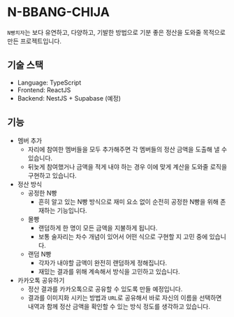 # N-BBANG-CHIJA

`N빵치자`는 보다 유연하고, 다양하고, 기발한 방법으로 기분 좋은 정산을 도와줄 목적으로 만든 프로젝트입니다.

## 기술 스택
- Language: TypeScript
- Frontend: ReactJS
- Backend: NestJS + Supabase (예정)

## 기능
- 멤버 추가
  - 자리에 참여한 멤버들을 모두 추가해주면 각 멤버들의 정산 금액을 도출해 낼 수 있습니다.
  - 뒤늦게 참여했거나 금액을 적게 내야 하는 경우 이에 맞게 계산을 도와줄 로직을 구현하고 있습니다.
- 정산 방식
  - 공정한 N빵
    - 흔히 알고 있는 N빵 방식으로 재미 요소 없이 순전히 공정한 N빵을 위해 존재하는 기능입니다.
  - 몰빵
    - 랜덤하게 한 명이 모든 금액을 지불하게 됩니다.
    - 보통 술자리는 차수 개념이 있어서 어떤 식으로 구현할 지 고민 중에 있습니다.
  - 랜덤 N빵
    - 각자가 내야할 금액이 완전히 랜덤하게 정해집니다.
    - 재밌는 결과를 위해 계속해서 방식을 고민하고 있습니다.
- 카카오톡 공유하기
  - 정산 결과를 카카오톡으로 공유할 수 있도록 만들 예정입니다.
  - 결과를 이미지화 시키는 방법과 `URL`로 공유해서 바로 자신의 이름을 선택하면 내역과 함께 정산 금액을 확인할 수 있는 방식 정도를 생각하고 있습니다.